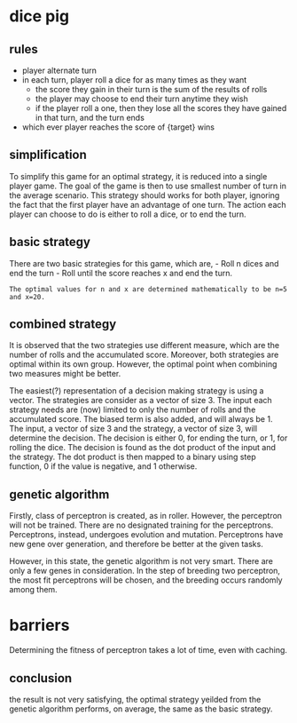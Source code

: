 # dice pig

## rules

- player alternate turn
- in each turn, player roll a dice for as many times as they want
  - the score they gain in their turn is the sum of the results of rolls
  - the player may choose to end their turn anytime they wish
  - if the player roll a one, then they lose all the scores they have gained in that turn, and the turn ends
- which ever player reaches the score of {target} wins

## simplification

To simplify this game for an optimal strategy, it is reduced into a single player game.
The goal of the game is then to use smallest number of turn in the average scenario.
This strategy should works for both player, ignoring the fact that the first player have an advantage of one turn.
The action each player can choose to do is either to roll a dice, or to end the turn.

## basic strategy

There are two basic strategies for this game, which are, - Roll n dices and end the turn - Roll until the score reaches x and end the turn.

    The optimal values for n and x are determined mathematically to be n=5 and x=20.

## combined strategy

It is observed that the two strategies use different measure, which are the number of rolls and the accumulated score. Moreover, both strategies are optimal within its own group.
However, the optimal point when combining two measures might be better.

The easiest(?) representation of a decision making strategy is using a vector. The strategies are consider as a vector of size 3.
The input each strategy needs are (now) limited to only the number of rolls and the accumulated score. The biased term is also added, and will always be 1.
The input, a vector of size 3 and the strategy, a vector of size 3, will determine the decision. The decision is either 0, for ending the turn, or 1, for rolling the dice.
The decision is found as the dot product of the input and the strategy. The dot product is then mapped to a binary using step function, 0 if the value is negative, and 1 otherwise.

## genetic algorithm

Firstly, class of perceptron is created, as in roller. However, the perceptron will not be trained. There are no designated training for the perceptrons. Perceptrons, instead, undergoes evolution and mutation. Perceptrons have new gene over generation, and therefore be better at the given tasks.

However, in this state, the genetic algorithm is not very smart. There are only a few genes in consideration. In the step of breeding two perceptron, the most fit perceptrons will be chosen, and the breeding occurs randomly among them.

# barriers

Determining the fitness of perceptron takes a lot of time, even with caching.

## conclusion

the result is not very satisfying, the optimal strategy yeilded from the genetic algorithm performs, on average, the same as the basic strategy.